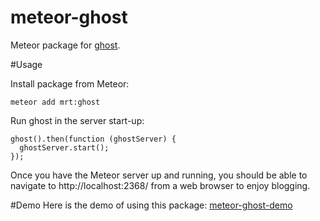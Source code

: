 meteor-ghost
=================

Meteor package for [ghost](https://github.com/TryGhost/Ghost).

#Usage

Install package from Meteor:
```
meteor add mrt:ghost

```
Run ghost in the server start-up:
```
ghost().then(function (ghostServer) {
  ghostServer.start();
});
```

Once you have the Meteor server up and running, you should be able to navigate to http://localhost:2368/ from a web browser to enjoy blogging.

#Demo
Here is the demo of using this package: [meteor-ghost-demo](https://github.com/danielqiu/meteor-ghost-demo)
